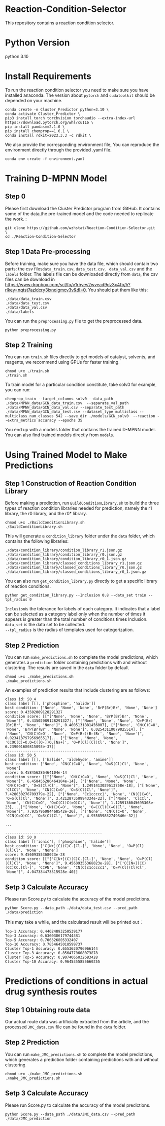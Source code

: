 # Reaction-Condition-Selector
This repository contains a reaction condition selector.

# Python Version
python 3.10

# Install Requirements
To run the reaction condition selector you need to make sure you have installed anaconda. The version about ```pytorch``` and ```cudatoolkit``` should be depended on your machine.
```
conda create -n Cluster_Predictor python=3.10 \
conda activate Cluster_Predictor \
pip3 install torch torchvision torchaudio --extra-index-url https://download.pytorch.org/whl/cu116 \
pip install pandas==2.1.0 \
pip install chemprop==1.6.1 \
conda install rdkit=2023.3.3 -c rdkit \
```
We also provide the corresponding environment file, You can reproduce the environment directly through the provided .yaml file.<br>
```
conda env create -f environment.yaml
```

# Training D-MPNN Model
## Step 0
Please first download the Cluster Predictor program from GitHub. It contains some of the data,the pre-trained model and the code needed to replicate the work. : <br>
```
git clone https://github.com/wzhstat/Reaction-Condition-Selector.git  \
cd ./Reaction-Condition-Selector 
```
## Step 1 Data Pre-processing
Before training, make sure you have the data file, which should contain two parts: the csv files```data_train.csv```, ```data_test.csv```, ``` data_val.csv``` and the ```labels``` folder. The labels file can be downloaded directly from ```data```, the csv files can be download in https://www.dropbox.com/scl/fo/v1rhyes2wvead9dz3x4fb/h?rlkey=nqtst7azldcry3ixnoigmcv3v&dl=0. You should put them like this: <br>
```
./data/data_train.csv
./data/data_test.csv
./data/data_val.csv
./data/labels
```
You can run the ```preprocessing.py``` file to get the preprocessed data. <br>
```
python preprocessing.py
```


## Step 2 Training
You can run ```train.sh``` files directly to get models of catalyst, solvents, and reagents, we recommend using GPUs for faster training. <br>
```
chmod u+x ./train.sh
./train.sh
```
To train model for a particular condition constitute, take solv0 for example, you can run:<br>
```
chemprop_train --target_columns solv0 --data_path ./data/MPNN_data/GCN_data_train.csv  --separate_val_path ./data/MPNN_data/GCN_data_val.csv --separate_test_path ./data/MPNN_data/GCN_data_test.csv --dataset_type multiclass --multiclass_num_classes 542 --save_dir ./models/GCN_solv0  --reaction --extra_metrics accuracy --epochs 35
```
You end up with a models folder that contains the trained D-MPNN model. You can also find trained models directly from ```models```. <br>


# Using Trained Model to Make Predictions

## Step 1 Construction of Reaction Condition Library
Before making a prediction, run ```BuildConditionLibrary.sh``` to build the three types of reaction condition libraries needed for prediction, namely the r1 library, the r0 library, and the r0* library. 
```
chmod u+x ./BuildConditionLibrary.sh
./BuildConditionLibrary.sh
```
This will generate a ```condition_library``` folder under the ```data``` folder, which contains the following libraries:<br>
```
./data/condition_library/condition_library_r1.json.gz
./data/condition_library/condition_library_r0.json.gz
./data/condition_library/condition_library_r0_1.json.gz
./data/condition_library/classed_conditions_library_r1.json.gz
./data/condition_library/classed_conditions_library_r0.json.gz
./data/condition_library/classed_conditions_library_r0_1.json.gz
```
You can also run ```get_condition_library.py``` directly to get a specific library of reaction conditions.
```
python get_condition_library.py --Inclusion 0.8 --data_set train --tpl_radius 0
```
```Inclusion```is the tolerance for labels of each category.   It indicates that a label can be selected as a category label only when the number of times it appears is greater than the total number of conditions times Inclusion.<br>
```data_set``` is the data set to be collected. <br>
```--tpl_radius``` is the radius of templates used for categorization.<br>

## Step 2 Prediction
You can run ```make_predictions.sh``` to complete the model predictions, which generates a ```prediction``` folder containing predictions with and without clustering. The results are saved in the ```data``` folder by default<br>
```
chmod u+x ./make_predictions.sh
./make_predictions.sh
```
An examples of prediction results that include clustering are as follows:<br>
```
class id: 50_4
class label [[], ['phosphine', 'halide']]
best condition: ['None', 'None', 'None', 'BrP(Br)Br', 'None', 'None']
score: 0.43502089128291327
condition score: [["['None', 'None', 'None', 'BrP(Br)Br', 'None', 'None']", 0.43502089128291327], ["['None', 'None', 'None', 'O=P(Br)(Br)Br', 'None', 'None']", 0.4005131881456007], ["['None', 'CN(C)C=O', 'None', 'BrP(Br)Br', 'None', 'None']", 0.02543110079025514], ["['None', 'CN(C)C=O', 'None', 'O=P(Br)(Br)Br', 'None', 'None']", 0.023413797956965517]... ["['None', 'None', 'None', 'CCOC(C)=O.O=C([O-])O.[Na+]', 'O=P(Cl)(Cl)Cl', 'None']", 6.239001680815093e-37]]
--------------------------------------------
class id: 50_5
class label [[], ['halide', 'aldehyde', 'amine']]
best condition: ['None', 'CN(C)C=O', 'None', 'O=S(Cl)Cl', 'None', 'None']
score: 6.458456286464104e-14
condition score: [["['None', 'CN(C)C=O', 'None', 'O=S(Cl)Cl', 'None', 'None']", 6.458456286464104e-14], ["['None', 'None', 'None', 'CN(C)C=O', 'O=S(Cl)Cl', 'None']", 1.2491413029613758e-18], ["['None', 'ClCCl', 'None', 'CN(C)C=O', 'O=S(Cl)Cl', 'None']", 7.428030276709379e-22], ["['None', 'Cc1ccccc1', 'None', 'CN(C)C=O', 'O=S(Cl)Cl', 'None']", 3.421287350994334e-22], ["['None', 'ClCCl', 'None', 'CN(C)C=O', 'O=C(Cl)C(=O)Cl', 'None']", 1.1259136045695308e-23],...["['None', 'CN(C)C=O', 'None', 'O=C(Cl)C(=O)Cl', 'None', 'None']", 7.935796084468542e-26], ["['None', 'CN(C)C=O', 'None', 'CCN(C=O)CC', 'O=S(Cl)Cl', 'None']", 4.955859832749846e-32]]

...

--------------------------------------------
class id: 50_0
class label [['ionic'], ['phosphine', 'halide']]
best condition: ['C[N+](C)(C)C.[Cl-]', 'None', 'None', 'O=P(Cl)(Cl)Cl', 'None', 'None']
score: 9.45609355368023e-28
condition score: [["['C[N+](C)(C)C.[Cl-]', 'None', 'None', 'O=P(Cl)(Cl)Cl', 'None', 'None']", 9.45609355368023e-28], ["['CC[N+](CC)(CC)CC.[Cl-]', 'CC#N', 'None', 'CN(C)c1ccccc1', 'O=P(Cl)(Cl)Cl', 'None']", 4.047334473315928e-40]]
```
## Setp 3 Calculate Accuracy
Please run Score.py to calculate the accuracy of the model predictions.
```
python Score.py --data_path ./data/data_test.csv --pred_path ./data/prediction
```
This may take a while, and the calculated result will be printed out：
```
Top-1 Accuracy: 0.44624893250539177
Top-3 Accuracy: 0.6360386179744381
Top-5 Accuracy: 0.706326805332407
Top-10 Accuracy: 0.7854645018599737
Cluster Top-1 Accuracy: 0.6553620796966144
Cluster Top-3 Accuracy: 0.8564770608073878
Cluster Top-5 Accuracy: 0.9074066032683428
Cluster Top-10 Accuracy: 0.9645355855660255
```

# Predictions of conditions in actual drug synthesis routes
## Step 1 Obtaining route data
Our actual route data was artificially extracted from the article, and the processed ```JMC_data.csv``` file can be found in the ```data``` folder.<Br>

## Step 2 Prediction
You can run ```make_JMC_predictions.sh``` to complete the model predictions, which generates a prediction folder containing predictions with and without clustering.<br>
```
chmod u+x ./make_JMC_predictions.sh
./make_JMC_predictions.sh
```

## Setp 3 Calculate Accuracy
Please run Score.py to calculate the accuracy of the model predictions.
```
python Score.py --data_path ./data/JMC_data.csv --pred_path ./data/JMC_prediction
```




